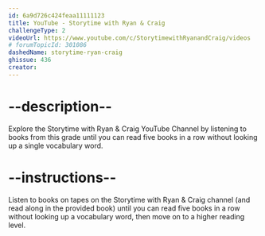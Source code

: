 ```yaml
---
id: 6a9d726c424feaa11111123
title: YouTube - Storytime with Ryan & Craig
challengeType: 2
videoUrl: https://www.youtube.com/c/StorytimewithRyanandCraig/videos
# forumTopicId: 301086
dashedName: storytime-ryan-craig
ghissue: 436
creator: 
---
```


# --description--

Explore the Storytime with Ryan & Craig YouTube Channel by listening to books from this grade until you can read five books in a row without looking up a single vocabulary word.

# --instructions--

Listen to books on tapes on the Storytime with Ryan & Craig channel (and read along in the provided book) until you can read five books in a row without looking up a vocabulary word, then move on to a higher reading level.